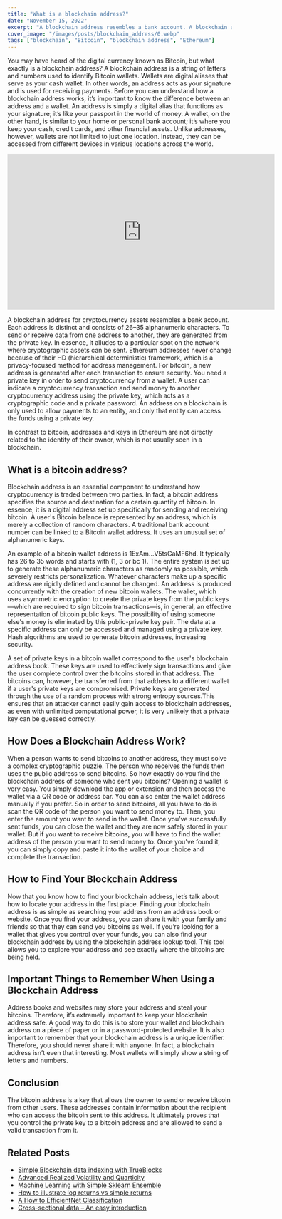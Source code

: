 ```yaml
---
title: "What is a blockchain address?"
date: "November 15, 2022"
excerpt: "A blockchain address resembles a bank account. A blockchain address acts as a digital location for cryptocurrency."
cover_image: "/images/posts/blockchain_address/0.webp"
tags: ["blockchain", "Bitcoin", "blockchain address", "Ethereum"]
---
```


You may have heard of the digital currency known as Bitcoin, but what exactly is a blockchain address? A blockchain address is a string of letters and numbers used to identify Bitcoin wallets. Wallets are digital aliases that serve as your cash wallet. In other words, an address acts as your signature and is used for receiving payments. Before you can understand how a blockchain address works, it’s important to know the difference between an address and a wallet. An address is simply a digital alias that functions as your signature; it’s like your passport in the world of money. A wallet, on the other hand, is similar to your home or personal bank account; it’s where you keep your cash, credit cards, and other financial assets. Unlike addresses, however, wallets are not limited to just one location. Instead, they can be accessed from different devices in various locations across the world.

<div className="flex justify-center">
    <iframe width="600" height="350" src="https://www.youtube.com/embed/MoQa_zdmoKs?autoplay=1&mute=1" title="YouTube video player" frameBorder="0" allow="accelerometer; autoplay; clipboard-write; encrypted-media; gyroscope; picture-in-picture;fullscreen"></iframe>
</div>

A blockchain address for cryptocurrency assets resembles a bank account. Each address is distinct and consists of 26–35 alphanumeric characters.
To send or receive data from one address to another, they are generated from the private key. In essence, it alludes to a particular spot on the network where cryptographic assets can be sent.
Ethereum addresses never change because of their HD (hierarchical deterministic) framework, which is a privacy-focused method for address management. For bitcoin, a new address is generated after each transaction to ensure security.
You need a private key in order to send cryptocurrency from a wallet. A user can indicate a cryptocurrency transaction and send money to another cryptocurrency address using the private key, which acts as a cryptographic code and a private password.
An address on a blockchain is only used to allow payments to an entity, and only that entity can access the funds using a private key.

In contrast to bitcoin, addresses and keys in Ethereum are not directly related to the identity of their owner, which is not usually seen in a blockchain.

## What is a bitcoin address?

Blockchain address is an essential component to understand how cryptocurrency is traded between two parties. In fact, a bitcoin address specifies the source and destination for a certain quantity of bitcoin.
In essence, it is a digital address set up specifically for sending and receiving bitcoin.
A user's Bitcoin balance is represented by an address, which is merely a collection of random characters.
A traditional bank account number can be linked to a Bitcoin wallet address. It uses an unusual set of alphanumeric keys.

An example of a bitcoin wallet address is 1ExAm...V5tsGaMF6hd. It typically has 26 to 35 words and starts with (1, 3 or bc 1).
The entire system is set up to generate these alphanumeric characters as randomly as possible, which severely restricts personalization. Whatever characters make up a specific address are rigidly defined and cannot be changed. An address is produced concurrently with the creation of new bitcoin wallets.
The wallet, which uses asymmetric encryption to create the private keys from the public keys—which are required to sign bitcoin transactions—is, in general, an effective representation of bitcoin public keys. The possibility of using someone else's money is eliminated by this public-private key pair. The data at a specific address can only be accessed and managed using a private key. Hash algorithms are used to generate bitcoin addresses, increasing security.

A set of private keys in a bitcoin wallet correspond to the user's blockchain address book. These keys are used to effectively sign transactions and give the user complete control over the bitcoins stored in that address. The bitcoins can, however, be transferred from that address to a different wallet if a user's private keys are compromised. Private keys are generated through the use of a random process with strong entropy sources.This ensures that an attacker cannot easily gain access to blockchain addresses, as even with unlimited computational power, it is very unlikely that a private key can be guessed correctly.

## How Does a Blockchain Address Work?

When a person wants to send bitcoins to another address, they must solve a complex cryptographic puzzle. The person who receives the funds then uses the public address to send bitcoins. So how exactly do you find the blockchain address of someone who sent you bitcoins? Opening a wallet is very easy. You simply download the app or extension and then access the wallet via a QR code or address bar. You can also enter the wallet address manually if you prefer. So in order to send bitcoins, all you have to do is scan the QR code of the person you want to send money to. Then, you enter the amount you want to send in the wallet. Once you’ve successfully sent funds, you can close the wallet and they are now safely stored in your wallet. But if you want to receive bitcoins, you will have to find the wallet address of the person you want to send money to. Once you’ve found it, you can simply copy and paste it into the wallet of your choice and complete the transaction.

## How to Find Your Blockchain Address

Now that you know how to find your blockchain address, let’s talk about how to locate your address in the first place. Finding your blockchain address is as simple as searching your address from an address book or website. Once you find your address, you can share it with your family and friends so that they can send you bitcoins as well. If you’re looking for a wallet that gives you control over your funds, you can also find your blockchain address by using the blockchain address lookup tool. This tool allows you to explore your address and see exactly where the bitcoins are being held.

## Important Things to Remember When Using a Blockchain Address

Address books and websites may store your address and steal your bitcoins. Therefore, it’s extremely important to keep your blockchain address safe. A good way to do this is to store your wallet and blockchain address on a piece of paper or in a password-protected website. It is also important to remember that your blockchain address is a unique identifier. Therefore, you should never share it with anyone. In fact, a blockchain address isn’t even that interesting. Most wallets will simply show a string of letters and numbers.

## Conclusion

The bitcoin address is a key that allows the owner to send or receive bitcoin from other users. These addresses contain information about the recipient who can access the bitcoin sent to this address. It ultimately proves that you control the private key to a bitcoin address and are allowed to send a valid transaction from it.

## Related Posts

- [Simple Blockchain data indexing with TrueBlocks](https://dspyt.com/blockchain-data-indexer-with-trueblocks)
- [Advanced Realized Volatility and Quarticity](https://dspyt.com/advanced-realized-volatility-and-quarticity)
- [Machine Learning with Simple Sklearn Ensemble](https://dspyt.com/machine-learning-simple-sklearn-ensemble)
- [How to illustrate log returns vs simple returns](https://dspyt.com/simple-returns-log-return-and-volatility-simple-introduction)
- [A How to EfficientNet Classification](https://dspyt.com/efficientnet-classification)
- [Cross-sectional data – An easy introduction](https://dspyt.com/cross-sectional-data-an-easy-introduction)

